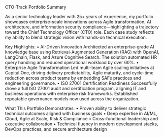 CTO-Track Portfolio Summary

As a senior technology leader with 25+ years of experience, my portfolio showcases enterprise-scale innovations across Agile transformation, AI architecture, and information security compliance—highlighting a trajectory toward the Chief Technology Officer (CTO) role. Each case study reflects my ability to blend strategic vision with hands-on technical execution.

Key Highlights:
	•	AI-Driven Innovation
Architected an enterprise-grade AI knowledge base using Retrieval-Augmented Generation (RAG) with OpenAI, LangChain, Flask, and Azure Cognitive Search. The solution automated HR query handling and reduced operational workload by over 60%.
	•	Enterprise Agile Transformation
Led multi-team Agile scaling initiatives at Capital One, driving delivery predictability, Agile maturity, and cycle-time reduction across product teams by embedding SAFe practices and engineering governance.
	•	ISO 27001 Certification Readiness
Successfully drove a full ISO 27001 audit and certification program, aligning IT and business operations with enterprise risk frameworks. Established repeatable governance models now used across the organization.

What This Portfolio Demonstrates:
	•	Proven ability to deliver strategic technical outcomes aligned with business goals
	•	Deep expertise in AI/ML, Cloud, Agile at Scale, Risk & Compliance
	•	Cross-functional leadership and executive collaboration
	•	Technical fluency in modern development stacks, DevOps practices, and secure architecture design
